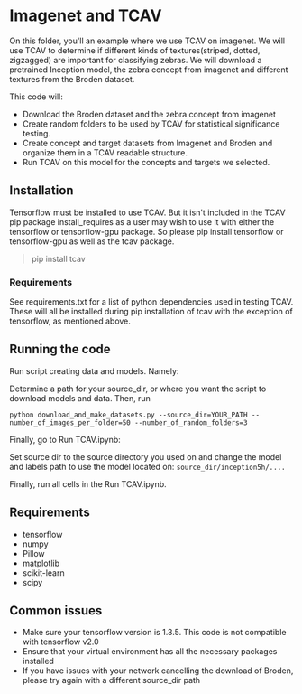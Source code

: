 # Imagenet and TCAV

On this folder, you'll an example where we use TCAV on imagenet. We will use TCAV
to determine if different kinds of textures(striped, dotted, zigzagged) are important for
classifying zebras. We will download a pretrained Inception model, the zebra concept 
from imagenet and different textures from the Broden dataset.

This code will:

- Download the Broden dataset and the zebra concept from imagenet
- Create random folders to be used by TCAV for statistical significance testing.
- Create concept and target datasets from Imagenet and Broden and organize them in a TCAV readable structure.
- Run TCAV on this model for the concepts and targets we selected.

## Installation

Tensorflow must be installed to use TCAV. But it isn't included in the TCAV pip
package install_requires as a user may wish to use it with either the tensorflow
or tensorflow-gpu package. So please pip install tensorflow or tensorflow-gpu as
well as the tcav package.

> pip install tcav

### Requirements

See requirements.txt for a list of python dependencies used in testing TCAV.
These will all be installed during pip installation of tcav with the exception
of tensorflow, as mentioned above.


## Running the code

Run script creating data and models. Namely:

Determine a path for your source_dir, or where you want the script to download models and data. Then, run
```
python download_and_make_datasets.py --source_dir=YOUR_PATH --number_of_images_per_folder=50 --number_of_random_folders=3

```
Finally, go to Run TCAV.ipynb:

Set source dir to the source directory you used on and change the model and labels path to use the model located on:
 ```source_dir/inception5h/....```

Finally, run all cells in the Run TCAV.ipynb.

## Requirements

-   tensorflow
-   numpy
-   Pillow
-   matplotlib
-   scikit-learn
-   scipy

## Common issues

- Make sure your tensorflow version is 1.3.5. This code is not compatible with tensorflow v2.0
- Ensure that your virtual environment has all the necessary packages installed
- If you have issues with your network cancelling the download of Broden, please try again with a different
source_dir path